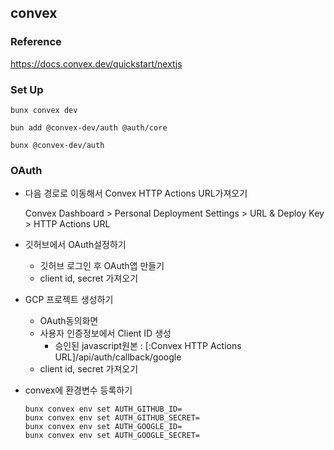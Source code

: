 ## convex

### Reference

https://docs.convex.dev/quickstart/nextjs

### Set Up

```
bunx convex dev

bun add @convex-dev/auth @auth/core

bunx @convex-dev/auth
```

### OAuth

- 다음 경로로 이동해서 Convex HTTP Actions URL가져오기

  Convex Dashboard > Personal Deployment Settings > URL & Deploy Key > HTTP Actions URL

- 깃허브에서 OAuth설정하기

  - 깃허브 로그인 후 OAuth앱 만들기
  - client id, secret 가져오기

- GCP 프로젝트 생성하기

  - OAuth동의화면
  - 사용자 인증정보에서 Client ID 생성    
    - 승인된 javascript원본 : [:Convex HTTP Actions URL]/api/auth/callback/google
  - client id, secret 가져오기

- convex에 환경변수 등록하기
  ```
  bunx convex env set AUTH_GITHUB_ID=
  bunx convex env set AUTH_GITHUB_SECRET=
  bunx convex env set AUTH_GOOGLE_ID=
  bunx convex env set AUTH_GOOGLE_SECRET=
  ```